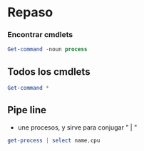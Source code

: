 # Repaso
### Encontrar cmdlets
```Powershell
Get-command -noun process
```
## Todos los cmdlets
```Powershell
Get-command *
```
## Pipe line
  - une procesos, y sirve para conjugar " | "
```powershell
get-process | select name,cpu
```
##
